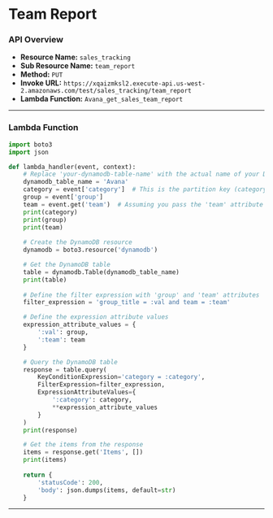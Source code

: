 # Team Report

### API Overview
- **Resource Name:** `sales_tracking`
- **Sub Resource Name:** `team_report`
- **Method:** `PUT`
- **Invoke URL:** `https://xqaizmksl2.execute-api.us-west-2.amazonaws.com/test/sales_tracking/team_report`
- **Lambda Function:** `Avana_get_sales_team_report`

---


### Lambda Function
```python
import boto3
import json

def lambda_handler(event, context):
    # Replace 'your-dynamodb-table-name' with the actual name of your DynamoDB table
    dynamodb_table_name = 'Avana'
    category = event['category']  # This is the partition key (category) value
    group = event['group']
    team = event.get('team')  # Assuming you pass the 'team' attribute in the event
    print(category)
    print(group)
    print(team)
    
    # Create the DynamoDB resource
    dynamodb = boto3.resource('dynamodb')

    # Get the DynamoDB table
    table = dynamodb.Table(dynamodb_table_name)
    print(table)
    
    # Define the filter expression with 'group' and 'team' attributes
    filter_expression = 'group_title = :val and team = :team'

    # Define the expression attribute values
    expression_attribute_values = {
        ':val': group,
        ':team': team
    }

    # Query the DynamoDB table
    response = table.query(
        KeyConditionExpression='category = :category',
        FilterExpression=filter_expression,
        ExpressionAttributeValues={
            ':category': category,
            **expression_attribute_values
        }
    )
    print(response)

    # Get the items from the response
    items = response.get('Items', [])
    print(items)
    
    return {
        'statusCode': 200,
        'body': json.dumps(items, default=str)
    }

```

---

